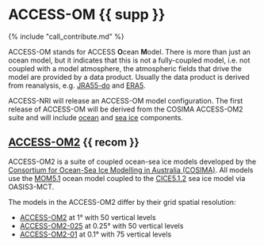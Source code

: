 
# ACCESS-OM {{ supp }}

{% include "call_contribute.md" %}

ACCESS-OM stands for ACCESS **O**cean **M**odel. There is more than just an ocean model, but it indicates that this is not a fully-coupled model, i.e. not coupled with a model atmosphere, the atmospheric fields that drive the model are provided by a data product. Usually the data product is derived from reanalysis, e.g. [JRA55-do] and [ERA5].

ACCESS-NRI will release an ACCESS-OM model configuration. The first release of ACCESS-OM will be derived from the COSIMA ACCESS-OM2 suite and will include [ocean] and [sea ice] components.

## [ACCESS-OM2][COSIMA-models] {{ recom }}

ACCESS-OM2 is a suite of coupled ocean-sea ice models developed by the [Consortium for Ocean-Sea Ice Modelling in Australia (COSIMA)][COSIMA]. All models use the [MOM5.1][MOM5.1] ocean model coupled to the [CICE5.1.2][CICE5.1.2] sea ice model via OASIS3-MCT.

The models in the ACCESS-OM2 differ by their grid spatial resolution:

 - [ACCESS-OM2][ACCESS-OM2] at 1° with 50 vertical levels
 - [ACCESS-OM2-025][ACCESS-OM2-025] at 0.25° with 50 vertical levels
 - [ACCESS-OM2-01][ACCESS-OM2-01] at 0.1° with 75 vertical levels

[ocean]: model_components/ocean/
[sea ice]: model_components/sea-ice/

[JRA55-do]: model_evaluation/datasets/#jra55
[ERA5]: model_evaluation/datasets/#era5

[COSIMA]: http://cosima.org.au/
[COSIMA-models]: http://cosima.org.au/index.php/models/
[MOM5.1]: https://mom-ocean.github.io/
[CICE5.1.2]: https://github.com/CICE-Consortium/CICE-svn-trunk/tree/cice-5.1.2
[ACCESS-OM2]: http://cosima.org.au/index.php/models/access-om2/
[ACCESS-OM2-025]: http://cosima.org.au/index.php/models/access-om2-025/
[ACCESS-OM2-01]: http://cosima.org.au/index.php/models/access-om2-01-2/